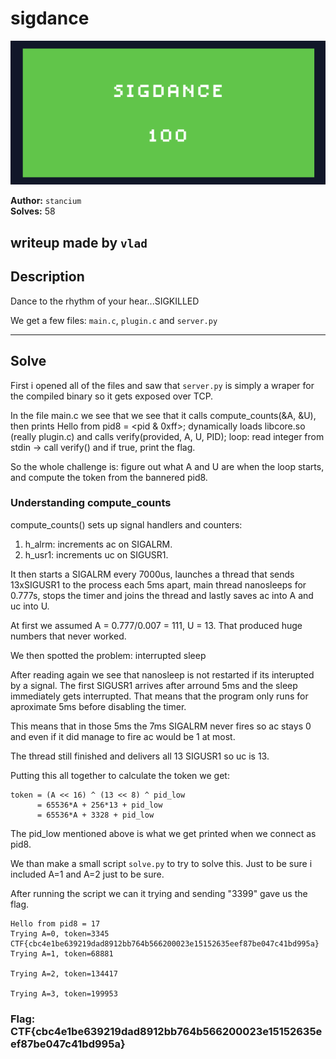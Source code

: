 # sigdance

![Proof](proof.png)

**Author:** `stancium`  
**Solves:** 58

**writeup made by** `vlad`
---

## Description

Dance to the rhythm of your hear...SIGKILLED

We get a few files: `main.c`, `plugin.c` and `server.py`

---

## Solve

First i opened all of the files and saw that `server.py` is simply a wraper for the compiled binary so it gets exposed over TCP.

In the file main.c we see that we see that it calls compute_counts(&A, &U), then prints Hello from pid8 = <pid & 0xff>; dynamically loads libcore.so (really plugin.c) and calls verify(provided, A, U, PID); loop: read integer from stdin -> call verify() and if true, print the flag.

So the whole challenge is: figure out what A and U are when the loop starts, and compute the token from the bannered pid8.

### Understanding compute_counts

compute_counts() sets up signal handlers and counters:

1) h_alrm: increments ac on SIGALRM.
2) h_usr1: increments uc on SIGUSR1.

It then starts a SIGALRM every 7000us, launches a thread that sends 13xSIGUSR1 to the process each 5ms apart, main thread nanosleeps for 0.777s, stops the timer and joins the thread and lastly saves ac into A and uc into U.

At first we assumed A = 0.777/0.007 = 111, U = 13. That produced huge numbers that never worked.

We then spotted the problem: interrupted sleep

After reading again we see that nanosleep is not restarted if its interupted by a signal. The first SIGUSR1 arrives after arround 5ms and the sleep immediately gets interrupted. That means that the program only runs for aproximate 5ms before disabling the timer.

This means that in those 5ms the 7ms SIGALRM never fires so ac stays 0 and even if it did manage to fire ac would be 1 at most.

The thread still finished and delivers all 13 SIGUSR1 so uc is 13.

Putting this all together to calculate the token we get:

```
token = (A << 16) ^ (13 << 8) ^ pid_low
      = 65536*A + 256*13 + pid_low
      = 65536*A + 3328 + pid_low
```
The pid_low mentioned above is what we get printed when we connect as pid8.

We than make a small script `solve.py` to try to solve this. Just to be sure i included A=1 and A=2 just to be sure.

After running the script we can it trying and sending "3399" gave us the flag.

```
Hello from pid8 = 17
Trying A=0, token=3345
CTF{cbc4e1be639219dad8912bb764b566200023e15152635eef87be047c41bd995a}
Trying A=1, token=68881

Trying A=2, token=134417

Trying A=3, token=199953
```


### Flag: CTF{cbc4e1be639219dad8912bb764b566200023e15152635eef87be047c41bd995a}